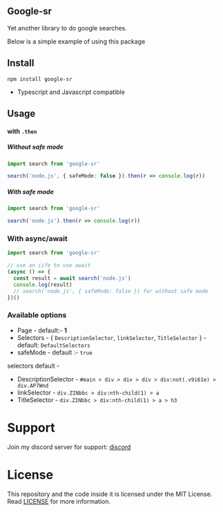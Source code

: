 ## Google-sr

Yet another library to do google searches.

Below is a simple example of using this package

## Install

```
npm install google-sr
```

* Typescript and Javascript compatible

## Usage

#### with `.then`
##### Without safe mode
```ts
import search from 'google-sr'

search('node.js', { safeMode: false }).then(r => console.log(r))
```

##### With safe mode

```ts
import search from 'google-sr'

search('node.js').then(r => console.log(r))
```

### With async/await

```ts
import search from 'google-sr'

// use an iife to use await
(async () => {
  const result = await search('node.js')
  console.log(result)
  // search('node.js', { safeMode: false }) for without safe mode
})()
```

### Available options

* Page - default:- **1**
* Selectors - {
	 `DescriptionSelector`, 
	 `linkSelector`, 
	 `TitleSelector`
} - default: `DefaultSelectors`
* safeMode - default :- `true`

selectors default -
* DescriptionSelector - `#main > div > div > div > div:not(.v9i61e) > div.AP7Wnd`
* linkSelector - `div.ZINbbc > div:nth-child(1) > a`
* TitleSelector - `div.ZINbbc > div:nth-child(1) > a > h3`

# Support

Join my discord server for support: [discord](https://discord.gg/9s52pz6nWX)

# License
This repository and the code inside it is licensed under the MIT License. Read [LICENSE](https://github.com/typicalninja493/google-sr/blob/master/LICENSE) for more information.